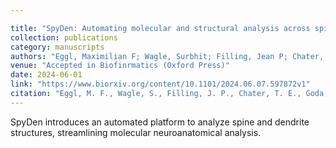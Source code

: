 ```yaml
---

title: "SpyDen: Automating molecular and structural analysis across spines and dendrites"
collection: publications
category: manuscripts
authors: "Eggl, Maximilian F; Wagle, Surbhit; Filling, Jean P; Chater, Thomas E; Goda, Yukiko; Tchumatchenko, Tatjana"
venue: "Accepted in Biofinrmatics (Oxford Press)"
date: 2024-06-01
link: "https://www.biorxiv.org/content/10.1101/2024.06.07.597872v1"
citation: "Eggl, M. F., Wagle, S., Filling, J. P., Chater, T. E., Goda, Y., & Tchumatchenko, T. (2024). SpyDen: Automating molecular and structural analysis across spines and dendrites. *bioRxiv*. https://www.biorxiv.org/content/10.1101/2024.06.07.597872v1"
---
```


SpyDen introduces an automated platform to analyze spine and dendrite structures, streamlining molecular neuroanatomical analysis.
